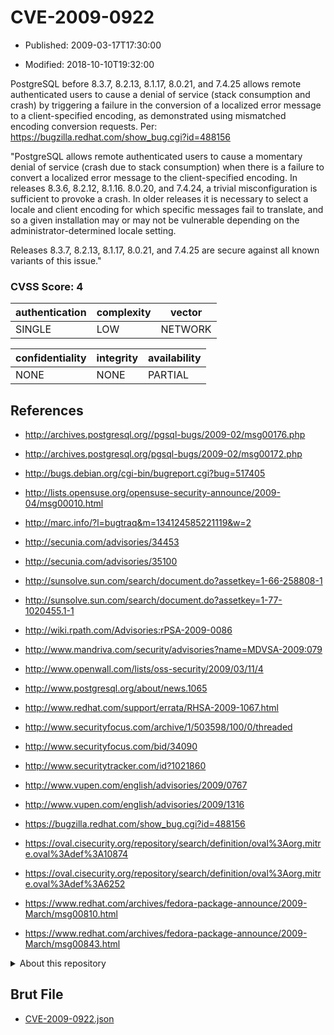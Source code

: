 # CVE-2009-0922

- Published: 2009-03-17T17:30:00

- Modified: 2018-10-10T19:32:00

PostgreSQL before 8.3.7, 8.2.13, 8.1.17, 8.0.21, and 7.4.25 allows remote authenticated users to cause a denial of service (stack consumption and crash) by triggering a failure in the conversion of a localized error message to a client-specified encoding, as demonstrated using mismatched encoding conversion requests. Per: https://bugzilla.redhat.com/show_bug.cgi?id=488156

"PostgreSQL allows remote authenticated users to cause a momentary denial
of service (crash due to stack consumption) when there is a failure to
convert a localized error message to the client-specified encoding.
In releases 8.3.6, 8.2.12, 8.1.16. 8.0.20, and 7.4.24, a trivial
misconfiguration is sufficient to provoke a crash.  In older releases
it is necessary to select a locale and client encoding for which
specific messages fail to translate, and so a given installation may or
may not be vulnerable depending on the administrator-determined locale
setting.

Releases 8.3.7, 8.2.13, 8.1.17, 8.0.21, and 7.4.25 are secure against
all known variants of this issue."

### CVSS Score: **4**

| authentication | complexity | vector |
| --- | --- | --- |
| SINGLE | LOW | NETWORK |

| confidentiality | integrity | availability |
| --- | --- | --- |
| NONE | NONE | PARTIAL |

## References

* http://archives.postgresql.org//pgsql-bugs/2009-02/msg00176.php

* http://archives.postgresql.org/pgsql-bugs/2009-02/msg00172.php

* http://bugs.debian.org/cgi-bin/bugreport.cgi?bug=517405

* http://lists.opensuse.org/opensuse-security-announce/2009-04/msg00010.html

* http://marc.info/?l=bugtraq&m=134124585221119&w=2

* http://secunia.com/advisories/34453

* http://secunia.com/advisories/35100

* http://sunsolve.sun.com/search/document.do?assetkey=1-66-258808-1

* http://sunsolve.sun.com/search/document.do?assetkey=1-77-1020455.1-1

* http://wiki.rpath.com/Advisories:rPSA-2009-0086

* http://www.mandriva.com/security/advisories?name=MDVSA-2009:079

* http://www.openwall.com/lists/oss-security/2009/03/11/4

* http://www.postgresql.org/about/news.1065

* http://www.redhat.com/support/errata/RHSA-2009-1067.html

* http://www.securityfocus.com/archive/1/503598/100/0/threaded

* http://www.securityfocus.com/bid/34090

* http://www.securitytracker.com/id?1021860

* http://www.vupen.com/english/advisories/2009/0767

* http://www.vupen.com/english/advisories/2009/1316

* https://bugzilla.redhat.com/show_bug.cgi?id=488156

* https://oval.cisecurity.org/repository/search/definition/oval%3Aorg.mitre.oval%3Adef%3A10874

* https://oval.cisecurity.org/repository/search/definition/oval%3Aorg.mitre.oval%3Adef%3A6252

* https://www.redhat.com/archives/fedora-package-announce/2009-March/msg00810.html

* https://www.redhat.com/archives/fedora-package-announce/2009-March/msg00843.html

<details>
<summary>About this repository</summary> 

  This repository is part of the project [Live Hack CVE](https://github.com/Live-Hack-CVE). Main website can be found [www.live-hack.org](https://www.live-hack.org) 
  
  Made by [Sn0wAlice](https://github.com/Sn0wAlice) for the people that care about security and need to have a feed of the latest CVEs. Hope you enjoy it, don't forget to star the repo and follow me on [Twitter](https://twitter.com/Sn0wAlice) and [Github](https://github.com/Sn0wAlice). And that is my [personnal website](https://www.alice-snow.me/)

  - [Home Page](https://github.com/Live-Hack-CVE)
  - [Framework](https://github.com/Live-Hack-CVE/cve-framework)
  - [CVE database](https://github.com/Live-Hack-CVE/full_database)
  - [Changelog](https://github.com/Live-Hack-CVE/Changelog)
</details>

## Brut File

* [CVE-2009-0922.json](https://raw.githubusercontent.com/Live-Hack-CVE/full_database/main/cves/2009/CVE-2009-0922.json)

